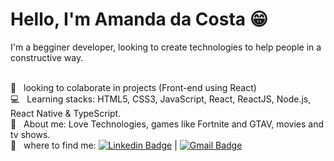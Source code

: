 # Hello, I'm Amanda da Costa 😁

I'm a begginer developer, looking to create technologies to help people in a constructive way. 

  <br/> :black_heart: &nbsp; looking to colaborate in projects (Front-end using React)
 <br/> :computer: &nbsp; Learning stacks: HTML5, CSS3, JavaScript, React, ReactJS, Node.js, React Native & TypeScript.
 <br/> 💬  &nbsp; About me: Love Technologies, games like Fortnite and GTAV, movies and tv shows.
 <br/> :email: &nbsp; where to find me: [![Linkedin Badge](https://img.shields.io/badge/-AmandabCosta-blue?style=flat-square&logo=Linkedin&logoColor=white&link=https://www.linkedin.com/in/amandabcosta/)](https://www.linkedin.com/in/amandabcosta/) 
| 
[![Gmail Badge](https://img.shields.io/badge/-amandacbcosta@icloud.com-c14438?style=flat-square&logo=Icloud&logoColor=white&link=mailto:amandacbcosta@icloud.com)](mailto:amandacbcosta@icloud.com)
